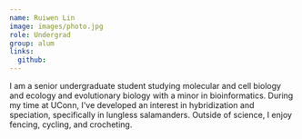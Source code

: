 ```yaml
---
name: Ruiwen Lin
image: images/photo.jpg
role: Undergrad
group: alum
links:
  github:
---
```


I am a senior undergraduate student studying molecular and cell biology and ecology and evolutionary biology with a minor in bioinformatics. During my time at UConn, I've developed an interest in hybridization and speciation, specifically in lungless salamanders. Outside of science, I enjoy fencing, cycling, and crocheting.
